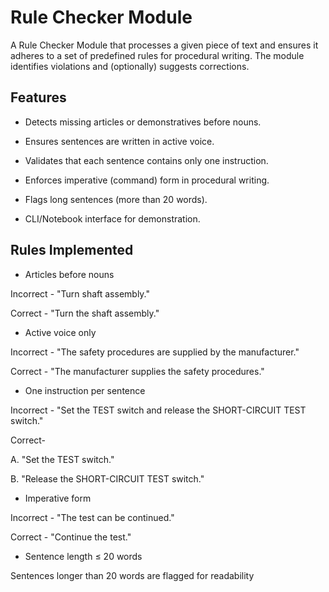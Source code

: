 # Rule Checker Module

A Rule Checker Module that processes a given piece of text and ensures it adheres to a set of predefined rules for procedural writing. The module identifies violations and (optionally) suggests corrections.

## Features

- Detects missing articles or demonstratives before nouns.

- Ensures sentences are written in active voice.

- Validates that each sentence contains only one instruction.

- Enforces imperative (command) form in procedural writing.

- Flags long sentences (more than 20 words).

- CLI/Notebook interface for demonstration.

## Rules Implemented

- Articles before nouns
  
Incorrect - "Turn shaft assembly."

Correct -  "Turn the shaft assembly."

- Active voice only
  
Incorrect - "The safety procedures are supplied by the manufacturer."

Correct - "The manufacturer supplies the safety procedures."

- One instruction per sentence
  
Incorrect - "Set the TEST switch and release the SHORT-CIRCUIT TEST switch."

Correct-

A. "Set the TEST switch."

B. "Release the SHORT-CIRCUIT TEST switch."

- Imperative form
  
Incorrect - "The test can be continued."

Correct - "Continue the test."

- Sentence length ≤ 20 words
  
Sentences longer than 20 words are flagged for readability
